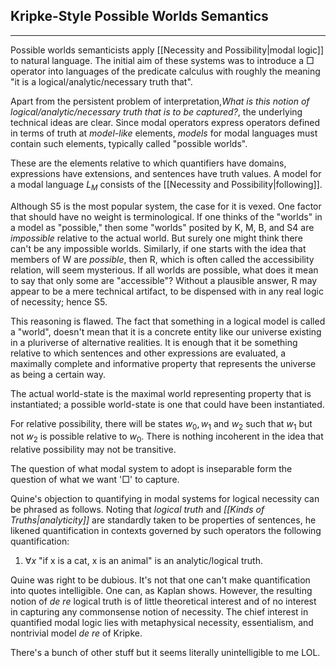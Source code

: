 ## Kripke-Style Possible Worlds Semantics
---
Possible worlds semanticists apply [[Necessity and Possibility|modal logic]] to natural language. The initial aim of these systems was to introduce a $\Box$ operator into languages of the predicate calculus with roughly the meaning "it is a logical/analytic/necessary truth that".

Apart from the persistent problem of interpretation,*What is this notion of logical/analytic/necessary truth that is to be captured?*, the underlying technical ideas are clear. Since modal operators express operators defined in terms of truth at *model-like* elements, *models* for modal languages must contain such elements, typically called "possible worlds".

These are the elements relative to which quantifiers have domains, expressions have extensions, and sentences have truth values. A model for a modal language $L_M$ consists of the [[Necessity and Possibility|following]].

Although S5 is the most popular system, the case for it is vexed. One factor that should have no weight is terminological. If one thinks of the "worlds" in a model as "possible," then some "worlds" posited by K, M, B, and S4 are *impossible* relative to the actual world. But surely one might think there can't be any impossible worlds. Similarly, if one starts with the idea that members of W are *possible*, then R, which is often called the accessibility relation, will seem mysterious. If all worlds are possible, what does it mean to say that only some are "accessible"? Without a plausible answer, R may appear to be a mere technical artifact, to be dispensed with in any real logic of necessity; hence S5.

This reasoning is flawed. The fact that something in a logical model is called a "world", doesn't mean that it is a concrete entity like our universe existing in a pluriverse of alternative realities. It is enough that it be something relative to which sentences and other expressions are evaluated, a maximally complete and informative property that represents the universe as being a certain way.

The actual world-state is the maximal world representing property that is instantiated; a possible world-state is one that could have been instantiated.

For relative possibility, there will be states $w_0, w_1$ and $w_2$ such that $w_1$ but not $w_2$ is possible relative to $w_0$. There is nothing incoherent in the idea that relative possibility may not be transitive.

The question of what modal system to adopt is inseparable form the question of what we want '$\Box$' to capture.

Quine's objection to quantifying in modal systems for logical necessity can be phrased as follows. Noting that *logical truth* and *[[Kinds of Truths|analyticity]]* are standardly taken to be properties of sentences, he likened quantification in contexts governed by such operators the following quantification:

1. $\forall x$ "if x is a cat, x is an animal" is an analytic/logical truth.

Quine was right to be dubious. It's not that one can't make quantification into quotes intelligible. One can, as Kaplan shows. However, the resulting notion of *de re* logical truth is of little theoretical interest and of no interest in capturing any commonsense notion of necessity. The chief interest in quantified modal logic lies with metaphysical necessity, essentialism, and nontrivial model *de re* of Kripke.

There's a bunch of other stuff but it seems literally unintelligible to me LOL.

